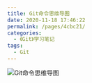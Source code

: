 ```yaml
---
title: Git命令思维导图
date: 2020-11-18 17:46:22
permalink: /pages/4cbc21/
categories:
  - 《Git》学习笔记
tags:
  - Git
---
```

![Git命令思维导图](https://ke-pic.oss-cn-beijing.aliyuncs.com//img/git.png)

